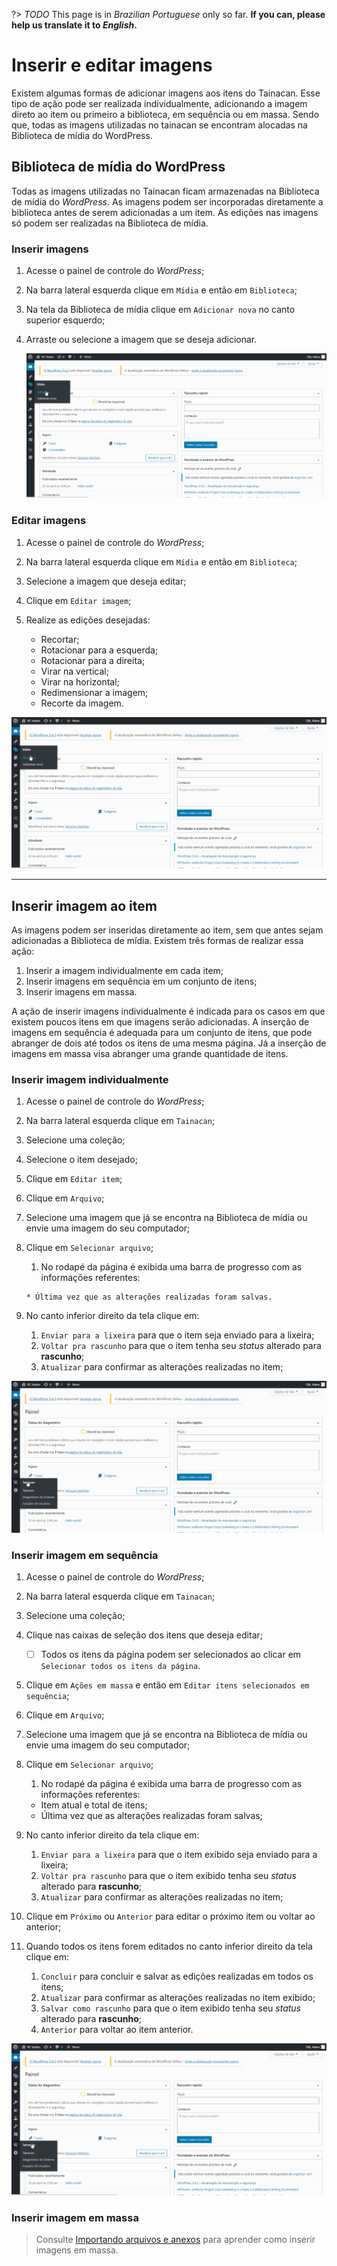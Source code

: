 ?> _TODO_ This page is in _Brazilian Portuguese_ only so far. **If you can, please help us translate it to _English_.**

# Inserir e editar imagens

Existem algumas formas de adicionar imagens aos itens do Tainacan. Esse tipo de ação pode ser realizada individualmente, adicionando a imagem direto ao item ou primeiro a biblioteca, em sequência ou em massa. Sendo que, todas as imagens utilizadas no tainacan se encontram alocadas na Biblioteca de mídia do WordPress.

## Biblioteca de mídia do WordPress

Todas as imagens utilizadas no Tainacan ficam armazenadas na Biblioteca de mídia do _WordPress_. As imagens podem ser incorporadas diretamente a biblioteca antes de serem adicionadas a um item. As edições nas imagens só podem ser realizadas na Biblioteca de mídia.

### Inserir imagens

1. Acesse o painel de controle do _WordPress_;

2. Na barra lateral esquerda clique em `Mídia` e então em `Biblioteca`;

3. Na tela da Biblioteca de mídia clique em `Adicionar nova` no canto superior esquerdo;

4. Arraste ou selecione a imagem que se deseja adicionar.

   ![Inserir imagen na biblioteca](pt-br/_assets/gifs/inserindo-imagens-biblioteca.gif)

### Editar imagens

1. Acesse o painel de controle do _WordPress_;

2. Na barra lateral esquerda clique em `Mídia` e então em `Biblioteca`;

3. Selecione a imagem que deseja editar;

4. Clique em `Editar imagem`;

5. Realize as edições desejadas:

   - Recortar;
   - Rotacionar para a esquerda;
   - Rotacionar para a direita;
   - Virar na vertical;
   - Virar na horizontal;
   - Redimensionar a imagem;
   - Recorte da imagem.

![Inserir imagen na biblioteca](pt-br/_assets/gifs/editando-imagens-biblioteca.gif)

---

## Inserir imagem ao item

As imagens podem ser inseridas diretamente ao item, sem que antes sejam adicionadas a Biblioteca de mídia. Existem três formas de realizar essa ação:

1. Inserir a imagem individualmente em cada item;
2. Inserir imagens em sequência em um conjunto de itens;
3. Inserir imagens em massa.

A ação de inserir imagens individualmente é indicada para os casos em que existem poucos itens em que imagens serão adicionadas. A inserção de imagens em sequência é adequada para um conjunto de itens, que pode abranger de dois até todos os itens de uma mesma página. Já a inserção de imagens em massa visa abranger uma grande quantidade de itens.

### Inserir imagem individualmente

1. Acesse o painel de controle do _WordPress_;

2. Na barra lateral esquerda clique em `Tainacan`;

3. Selecione uma coleção;

4. Selecione o item desejado;

5. Clique em `Editar item`;

6. Clique em `Arquivo`;

7. Selecione uma imagem que já se encontra na Biblioteca de mídia ou envie uma imagem do seu computador;

8. Clique em `Selecionar arquivo`;

   1. No rodapé da página é exibida uma barra de progresso com as informações referentes:

   ```
   * Última vez que as alterações realizadas foram salvas.
   ```

9. No canto inferior direito da tela clique em:
   1. `Enviar para a lixeira` para que o item seja enviado para a lixeira;
   2. `Voltar pra rascunho` para que o item tenha seu _status_ alterado para **rascunho**;
   3. `Atualizar` para confirmar as alterações realizadas no item;

![Inserir imagen na biblioteca](pt-br/_assets/gifs/inserindo-imagens-individualmente.gif)

### Inserir imagem em sequência

1. Acesse o painel de controle do _WordPress_;

2. Na barra lateral esquerda clique em `Tainacan`;

3. Selecione uma coleção;

4. Clique nas caixas de seleção dos itens que deseja editar;

   - [ ] Todos os itens da página podem ser selecionados ao clicar em `Selecionar todos os itens da página`.

5. Clique em `Ações em massa` e então em `Editar itens selecionados em sequência`;

6. Clique em `Arquivo`;

7. Selecione uma imagem que já se encontra na Biblioteca de mídia ou envie uma imagem do seu computador;

8. Clique em `Selecionar arquivo`;

   1. No rodapé da página é exibida uma barra de progresso com as informações referentes:

   - Item atual e total de itens;
   - Última vez que as alterações realizadas foram salvas;

9. No canto inferior direito da tela clique em:

   1. `Enviar para a lixeira` para que o item exibido seja enviado para a lixeira;
   2. `Voltar pra rascunho` para que o item exibido tenha seu _status_ alterado para **rascunho**;
   3. `Atualizar` para confirmar as alterações realizadas no item;

10. Clique em `Próximo` ou `Anterior` para editar o próximo item ou voltar ao anterior;

11. Quando todos os itens forem editados no canto inferior direito da tela clique em:

    1. `Concluir` para concluir e salvar as edições realizadas em todos os itens;
    2. `Atualizar` para confirmar as alterações realizadas no item exibido;
    3. `Salvar como rascunho` para que o item exibido tenha seu _status_ alterado para **rascunho**;
    4. `Anterior` para voltar ao item anterior.

![Inserir imagen na biblioteca](pt-br/_assets/gifs/inserindo-imagens-em-sequencia.gif)

### Inserir imagem em massa

> Consulte [Importando arquivos e anexos](/pt-br/importers#importar-arquivos-e-anexos) para aprender como inserir imagens em massa.
